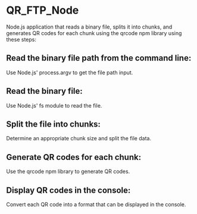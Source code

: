 # QR_FTP_Node

Node.js application that reads a binary file, splits it into chunks, and generates QR codes for each chunk using the qrcode npm library using these steps:

## Read the binary file path from the command line: 

Use Node.js' process.argv to get the file path input.
## Read the binary file:  

Use Node.js' fs module to read the file.
## Split the file into chunks: 

Determine an appropriate chunk size and split the file data.
## Generate QR codes for each chunk: 

Use the qrcode npm library to generate QR codes.
## Display QR codes in the console: 

Convert each QR code into a format that can be displayed in the console.
